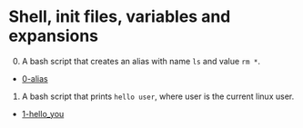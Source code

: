 # Shell, init files, variables and expansions

0. A bash script that creates an alias with name `ls` and value `rm *`.

  * [0-alias](0-alias)

1. A bash script that prints `hello user`, where user is the current linux user.

  * [1-hello_you](1-hello_you)
